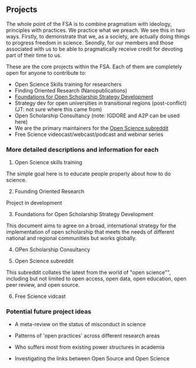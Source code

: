 ## Projects

The whole point of the FSA is to combine pragmatism with ideology, principles with practices. We practice what we preach. We see this in two ways. Firstly, to demonstrate that we, as a society, are actually doing things to progress freedom in science. Seondly, for our members and those associated with us to be able to pragmatically receive credit for devoting part of their time to us.

These are the core projects within the FSA. Each of them are completely open for anyone to contribute to:

* Open Science Skills training for researchers
*	Finding Oriented Research (Nanopublications)
*	[Foundations for Open Scholarship Strategy Development](https://open-scholarship-strategy.github.io/site/)
*	Strategy dev for open universities in transitional regions (post-conflict) (JT: not sure where this came from)
* Open Scholarship Consultancy (note: IGDORE and A2P can be used here)
* We are the primary maintainers for the [Open Science subreddit](https://www.reddit.com/r/Open_Science/)
* Free Science videocast/webcast/podcast and webinar series

### More detailed descriptions and information for each

1. Open Science skills training

The simple goal here is to educate people properly about how to do science.

2. Founding Oriented Research

Project in development

3. Foundations for Open Scholarship Strategy Development

This document aims to agree on a broad, international strategy for the implementation of open scholarship that meets the needs of different national and regional communities but works globally.

4. OPen Scholarship Consultancy


5. Open Science subreddit

This subreddit collates the latest from the world of "open science"", including but not limited to open access, open data, open education, open peer review, and open source.

6. Free Science vidcast


### Potential future project ideas

* A meta-review on the status of misconduct in science

* Patterns of 'open practices' across different research areas

* Who suffers most from existing power structures in academia

* Investigating the links between Open Source and Open Science